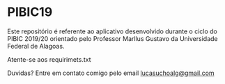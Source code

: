 # PIBIC19
Este repositório é referente ao aplicativo desenvolvido durante o ciclo do PIBIC 2019/20 orientado pelo Professor Marllus Gustavo da Universidade Federal de Alagoas.


Atente-se aos requirimets.txt







Duvidas? Entre em contato comigo pelo email lucasuchoalg@gmail.com
